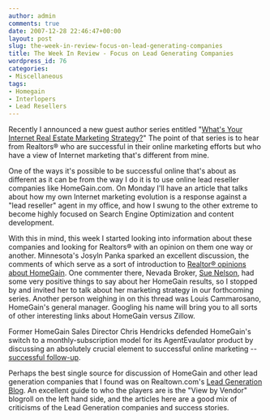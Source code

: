 ```yaml
---
author: admin
comments: true
date: 2007-12-28 22:46:47+00:00
layout: post
slug: the-week-in-review-focus-on-lead-generating-companies
title: The Week In Review - Focus on Lead Generating Companies
wordpress_id: 76
categories:
- Miscellaneous
tags:
- Homegain
- Interlopers
- Lead Resellers
---
```


Recently I announced a new guest author series entitled "[What's Your Internet Real Estate Marketing Strategy?](http://www.particlewave.com/internet-marketing/2007/12/11/whats-your-internet-real-estate-marketing-strategy-a-new-series/)" The point of that series is to hear from Realtors® who are successful in their online marketing efforts but who have a view of Internet marketing that's different from mine.

 

One of the ways it's possible to be successful online that's about as different as it can be from the way I do it is to use online lead reseller companies like HomeGain.com. On Monday I'll have an article that talks about how my own Internet marketing evolution is a response against a "lead reseller" agent in my office, and how I swung to the other extreme to become highly focused on Search Engine Optimization and content development.

 

With this in mind, this week I started looking into information about these companies and looking for Realtors® with an opinion on them one way or another. Minnesota's Josyln Panka sparked an excellent discussion, the comments of which serve as a sort of introduction to [Realtor® opinions about HomeGain](http://activerain.com/blogsview/92968/HomeGain-anyone-familiar). One commenter there, Nevada Broker, [Sue Nelson](http://suenelsonteam.com), had some very positive things to say about her HomeGain results, so I stopped by and invited her to talk about her marketing strategy in our forthcoming series. Another person weighing in on this thread was Louis Cammarosano, HomeGain's general manager. Googling his name will bring you to all sorts of other interesting links about HomeGain versus Zillow.

 

Former HomeGain Sales Director Chris Hendricks defended HomeGain's switch to a monthly-subscription model for its AgentEvaulator product by discussing an absolutely crucial element to successful online marketing -- [successful follow-up](http://activerain.com/blogsview/61401/Different-Vantages-Yield-Vastly).

 

Perhaps the best single source for discussion of HomeGain and other lead generation companies that I found was on Realtown.com's [Lead Generation Blog](http://www.realtown.com/LeadGeneration/blog/). An excellent guide to who the players are is the "View by Vendor" blogroll on the left hand side, and the articles here are a good mix of criticisms of the Lead Generation companies and success stories.
